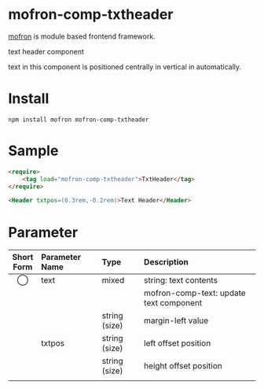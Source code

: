 #  mofron-comp-txtheader
[mofron](https://mofron.github.io/mofron/) is module based frontend framework.

text header component

text in this component is positioned centrally in vertical in automatically. 


# Install
```
npm install mofron mofron-comp-txtheader
```

# Sample
```html
<require>
    <tag load="mofron-comp-txtheader">TxtHeader</tag>
</require>

<Header txtpos=(0.3rem,-0.2rem)>Text Header</Header>
```

# Parameter

| Short<br>Form | Parameter Name | Type | Description |
|:-------------:|:---------------|:-----|:------------|
| ◯  | text | mixed | string: text contents |
| | | | mofron-comp-text: update text component |
| | | string (size) | margin-left value |
| | txtpos | string (size) | left offset position |
| | | string (size) | height offset position |
| | | |  |

